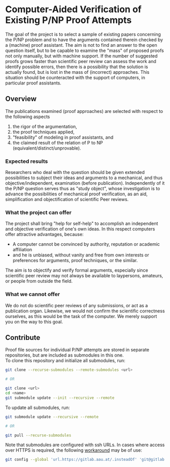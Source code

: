# Computer-Aided Verification of Existing P/NP Proof Attempts

The goal of the project is to select a sample of existing papers concerning the P/NP problem
and to have the arguments contained therein checked by a (machine) proof assistant.
The aim is not to find an answer to the open question itself,
but to be capable to examine the "mass" of proposed proofs not only manually, but with machine support.
If the number of suggested proofs grows faster than scientific peer review can assess the work and identify possible errors,
then there is a possibility that the solution is actually found, but is lost in the mass of (incorrect) approaches.
This situation should be counteracted with the support of computers, in particular proof assistants.

## Overview

The publications examined (proof approaches) are selected with respect to the following aspects

1. the rigor of the argumentation,
2. the proof techniques applied,
3. "feasibility" of modeling in proof assistants, and
4. the claimed result of the relation of P to NP (equivalent/distinct/unprovable).

### Expected results

Researchers who deal with the question should be given extended possibilities to subject their ideas and arguments
to a mechanical, and thus objective/independent, examination (before publication).
Independently of it the P/NP question serves thus as "study object",
whose investigation is to advance the possibilities of mechanical proof verification,
as an aid, simplification and objectification of scientific Peer reviews.

### What the project can offer

The project shall bring "help for self-help" to accomplish an independent and objective verification of one's own ideas.
In this respect computers offer attractive advantages, because:

- A computer cannot be convinced by authority, reputation or academic affiliation
- and he is unbiased, without vanity and free from own interests or preferences for arguments, proof techniques, or the similar.

The aim is to objectify and verify formal arguments, especially since scientific peer review may not always be available to laypersons, amateurs, or people from outside the field.

### What we cannot offer

We do not do scientific peer reviews of any submissions, or act as a publication organ.
Likewise, we would not confirm the scientific correctness ourselves, as this would be the task of the computer.
We merely support you on the way to this goal.

## Contribute

Proof file sources for individual P/NP attempts are stored in separate repositories,
but are included as submodules in this one.  
To clone this repository and initialize all submodules, run:

```sh
git clone --recurse-submodules --remote-submodules <url>

# OR

git clone <url>
cd <name>
git submodule update --init --recursive --remote
```

To update all submodules, run:

<!-- TODO check if `git pull --recurse-submodules` updates branches -->

```sh
git submodule update --recursive --remote

# OR

git pull --recurse-submodules
```

Note that submodules are configured with ssh URLs.
In cases where access over HTTPS is required, the following [workaround](https://stackoverflow.com/a/50299434) may be of use:

```sh
git config --global 'url.https://gitlab.aau.at/.insteadOf' 'git@gitlab.aau.at:'
```
